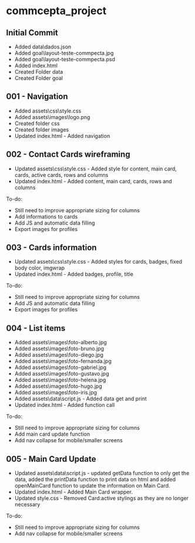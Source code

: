# commcepta_project

## Initial Commit
+ Added data\dados.json
+ Added goal\layout-teste-commpecta.jpg
+ Added goal\layout-teste-commpecta.psd
+ Added index.html
+ Created Folder data
+ Created Folder goal

## 001 - Navigation
+ Added assets\css\style.css
+ Added assets\images\logo.png
+ Created folder css
+ Created folder images
+ Updated index.html - Added navigation

## 002 - Contact Cards wireframing
+ Updated assets\css\style.css - Added style for content, main card, cards, active cards, rows and columns
+ Updated index.html - Added content, main card, cards, rows and columns

To-do:
+ Still need to improve appropriate sizing for columns
+ Add informations to cards
+ Add JS and automatic data filling
+ Export images for profiles

## 003 - Cards information
+ Updated assets\css\style.css - Added styles for cards, badges, fixed body color, imgwrap
+ Updated index.html - Added badges, profile, title

To-do:
+ Still need to improve appropriate sizing for columns
+ Add JS and automatic data filling
+ Export images for profiles

## 004 - List items
+ Added assets\images\foto-alberto.jpg
+ Added assets\images\foto-bruno.jpg
+ Added assets\images\foto-diego.jpg
+ Added assets\images\foto-fernanda.jpg
+ Added assets\images\foto-gabriel.jpg
+ Added assets\images\foto-gustavo.jpg
+ Added assets\images\foto-helena.jpg
+ Added assets\images\foto-hugo.jpg
+ Added assets\images\foto-iris.jpg
+ Added assets\data\script.js - Added data get and print
+ Updated index.html - Added function call

To-do:
+ Still need to improve appropriate sizing for columns
+ Add main card update function
+ Add nav collapse for mobile/smaller screens

## 005 - Main Card Update
+ Updated assets\data\script.js - updated getData function to only get the data, added the printData function to print data on html and added openMainCard function to update the information on Main Card.
+ Updated index.html - Added Main Card wrapper.
+ Updated style.css - Removed Card:active stylings as they are no longer necessary

To-do:
+ Still need to improve appropriate sizing for columns
+ Add nav collapse for mobile/smaller screens